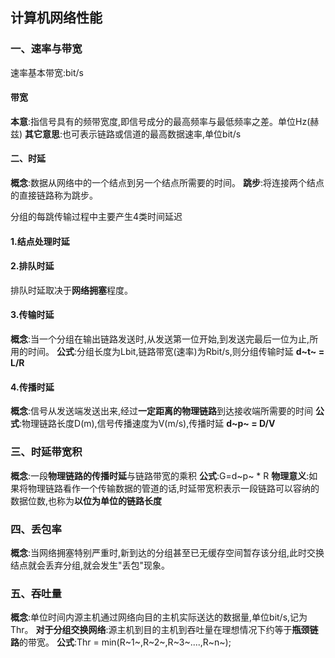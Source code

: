 ## 计算机网络性能
### 一、速率与带宽
速率基本带宽:bit/s

#### 带宽
**本意**:指信号具有的频带宽度,即信号成分的最高频率与最低频率之差。单位Hz(赫兹)
**其它意思**:也可表示链路或信道的最高数据速率,单位bit/s

#### 二、时延
**概念**:数据从网络中的一个结点到另一个结点所需要的时间。
**跳步**:将连接两个结点的直接链路称为跳步。

分组的每跳传输过程中主要产生4类时间延迟

#### 1.结点处理时延
#### 2.排队时延
排队时延取决于**网络拥塞**程度。
#### 3.传输时延
**概念**:当一个分组在输出链路发送时,从发送第一位开始,到发送完最后一位为止,所用的时间。
**公式**:分组长度为Lbit,链路带宽(速率)为Rbit/s,则分组传输时延
**d~t~ = L/R**
#### 4.传播时延
**概念**:信号从发送端发送出来,经过**一定距离的物理链路**到达接收端所需要的时间
**公式**:物理链路长度D(m),信号传播速度为V(m/s),传播时延
**d~p~ = D/V**

### 三、时延带宽积
**概念**:一段**物理链路的传播时延**与链路带宽的乘积
**公式**:G=d~p~ * R
**物理意义**:如果将物理链路看作一个传输数据的管道的话,时延带宽积表示一段链路可以容纳的数据位数,也称为**以位为单位的链路长度**

### 四、丢包率
**概念**:当网络拥塞特别严重时,新到达的分组甚至已无缓存空间暂存该分组,此时交换结点就会丢弃分组,就会发生"丢包"现象。

### 五、吞吐量
**概念**:单位时间内源主机通过网络向目的主机实际送达的数据量,单位bit/s,记为Thr。
**对于分组交换网络**:源主机到目的主机到吞吐量在理想情况下约等于**瓶颈链路**的带宽。
**公式**:Thr = min(R~1~,R~2~,R~3~....,R~n~);